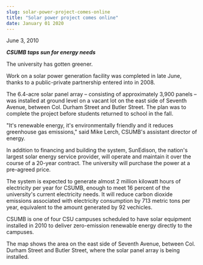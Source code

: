 ```yaml
---
slug: solar-power-project-comes-online
title: "Solar power project comes online"
date: January 01 2020
---
```


 
<p>June 3, 2010</p>
<p>
  <strong><em>CSUMB taps sun for energy needs</em></strong>
</p>
<p>The university has gotten greener.</p>
<p>
  Work on a solar power generation facility was completed in late June, thanks
  to a public-private partnership entered into in 2008.
</p>
<p>
  The 6.4-acre solar panel array – consisting of approximately 3,900 panels –
  was installed at ground level on a vacant lot on the east side of Seventh
  Avenue, between Col. Durham Street and Butler Street. The plan was to complete
  the project before students returned to school in the fall.
</p>
<p>
  "It's renewable energy, it's environmentally friendly and it reduces
  greenhouse gas emissions," said Mike Lerch, CSUMB's assistant director of
  energy.
</p>
<p>
  In addition to financing and building the system, SunEdison, the nation's
  largest solar energy service provider, will operate and maintain it over the
  course of a 20-year contract. The university will purchase the power at a
  pre-agreed price.
</p>
<p>
  The system is expected to generate almost 2 million kilowatt hours of
  electricity per year for CSUMB, enough to meet 16 percent of the university's
  current electricity needs. It will reduce carbon dioxide emissions associated
  with electricity consumption by 713 metric tons per year, equivalent to the
  amount generated by 92 vechicles.
</p>
<p>
  CSUMB is one of four CSU campuses scheduled to have solar equipment installed
  in 2010 to deliver zero-emission renewable energy directly to the campuses.
</p>
<p></p>
<p>
  The map shows the area on the east side of Seventh Avenue, between Col. Durham
  Street and Butler Street, where the solar panel array is being installed.
</p>
 
